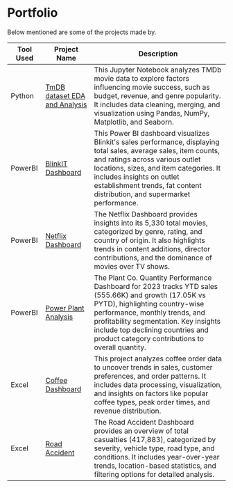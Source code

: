 # Portfolio

Below mentioned are some of the projects made by.

| Tool Used | Project Name | Description |
|----------|----------|----------|
| Python | [TmDB dataset EDA and Analysis](https://github.com/keshav-9636/Portfolio/blob/main/TmDB%20Data%20Analysis%20using%20python.ipynb) | This Jupyter Notebook analyzes TMDb movie data to explore factors influencing movie success, such as budget, revenue, and genre popularity. It includes data cleaning, merging, and visualization using Pandas, NumPy, Matplotlib, and Seaborn. |
| PowerBI | [BlinkIT Dashboard](https://app.powerbi.com/reportEmbed?reportId=f67e54d3-a241-4764-8f65-f24148fedc15&autoAuth=true&ctid=94cae9ea-0b8a-42ae-8bd1-f931240f41de) | This Power BI dashboard visualizes Blinkit's sales performance, displaying total sales, average sales, item counts, and ratings across various outlet locations, sizes, and item categories. It includes insights on outlet establishment trends, fat content distribution, and supermarket performance. |
| PowerBI | [Netflix Dashboard](https://app.powerbi.com/reportEmbed?reportId=95b0ddda-3539-42e5-ac8c-92137252799c&autoAuth=true&ctid=94cae9ea-0b8a-42ae-8bd1-f931240f41de) | The Netflix Dashboard provides insights into its 5,330 total movies, categorized by genre, rating, and country of origin. It also highlights trends in content additions, director contributions, and the dominance of movies over TV shows. |
| PowerBI | [Power Plant Analysis](https://app.powerbi.com/reportEmbed?reportId=b927e65e-9cab-43eb-90ce-e67d8bcb8a15&autoAuth=true&ctid=94cae9ea-0b8a-42ae-8bd1-f931240f41de) | The Plant Co. Quantity Performance Dashboard for 2023 tracks YTD sales (555.66K) and growth (17.05K vs PYTD), highlighting country-wise performance, monthly trends, and profitability segmentation. Key insights include top declining countries and product category contributions to overall quantity. |
| Excel | [Coffee Dashboard](https://github.com/keshav-9636/Portfolio/blob/main/Coffee%20Sales%20Dashboard.PNG) | This project analyzes coffee order data to uncover trends in sales, customer preferences, and order patterns. It includes data processing, visualization, and insights on factors like popular coffee types, peak order times, and revenue distribution. |
| Excel | [Road Accident](https://github.com/keshav-9636/Portfolio/blob/main/Road%20Accidents.PNG) | The Road Accident Dashboard provides an overview of total casualties (417,883), categorized by severity, vehicle type, road type, and conditions. It includes year-over-year trends, location-based statistics, and filtering options for detailed analysis. |

